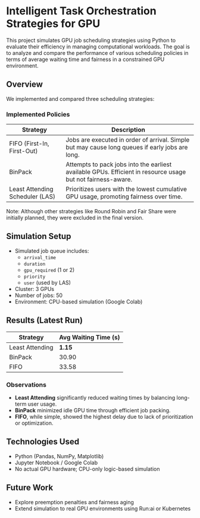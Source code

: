 # Intelligent Task Orchestration Strategies for GPU

This project simulates GPU job scheduling strategies using Python to evaluate their efficiency in managing computational workloads. The goal is to analyze and compare the performance of various scheduling policies in terms of average waiting time and fairness in a constrained GPU environment.

## Overview

We implemented and compared three scheduling strategies:

### Implemented Policies

| Strategy              | Description |
|------------------------|-------------|
| FIFO (First-In, First-Out) | Jobs are executed in order of arrival. Simple but may cause long queues if early jobs are long. |
| BinPack | Attempts to pack jobs into the earliest available GPUs. Efficient in resource usage but not fairness-aware. |
| Least Attending Scheduler (LAS) | Prioritizes users with the lowest cumulative GPU usage, promoting fairness over time. |

Note: Although other strategies like Round Robin and Fair Share were initially planned, they were excluded in the final version.

## Simulation Setup

- Simulated job queue includes:
  - `arrival_time`
  - `duration`
  - `gpu_required` (1 or 2)
  - `priority`
  - `user` (used by LAS)
- Cluster: 3 GPUs
- Number of jobs: 50
- Environment: CPU-based simulation (Google Colab)

## Results (Latest Run)

| Strategy         | Avg Waiting Time (s) |
|------------------|----------------------|
| Least Attending  | **1.15**             |
| BinPack          | 30.90                |
| FIFO             | 33.58                |

### Observations

- **Least Attending** significantly reduced waiting times by balancing long-term user usage.
- **BinPack** minimized idle GPU time through efficient job packing.
- **FIFO**, while simple, showed the highest delay due to lack of prioritization or optimization.

## Technologies Used

- Python (Pandas, NumPy, Matplotlib)
- Jupyter Notebook / Google Colab
- No actual GPU hardware; CPU-only logic-based simulation


## Future Work

- Explore preemption penalties and fairness aging
- Extend simulation to real GPU environments using Run:ai or Kubernetes

